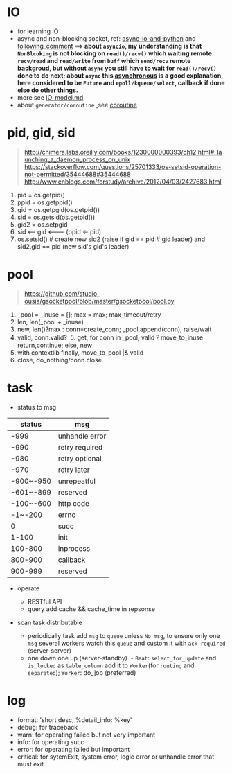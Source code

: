 # IO  
- for learning IO  
- async and non-blocking socket, ref: [async-io-and-python](https://blogs.gnome.org/markmc/2013/06/04/async-io-and-python/)
 and [following_comment](https://stackoverflow.com/questions/45095179/how-chained-coroutine-task-get-resumed-by-task-scheduler?noredirect=1#comment77176957_45095179) ==>
**about `asyncio`, my understanding is that `NonBlcoking` is not blocking on `read()/recv()` which waiting remote `recv/read` and `read/write` from `buff` which `send/recv` remote backgroud, but without `async` you still have to wait for `read()/recv()` done to do next;  about `async` this [asynchronous](http://www.tornadoweb.org/en/stable/guide/async.html#asynchronous) is a good explanation, here considered to be `Future` and `epoll/kqueue/select`, callback if done else do other things.**
- more see [IO_model.md](./IO_model.md)
- about `generator/coroutine` ,see [coroutine](./coroutine.md)

# pid, gid, sid
  > http://chimera.labs.oreilly.com/books/1230000000393/ch12.html#_launching_a_daemon_process_on_unix
  > https://stackoverflow.com/questions/25701333/os-setsid-operation-not-permitted/35444688#35444688
  > http://www.cnblogs.com/forstudy/archive/2012/04/03/2427683.html
  1. pid = os.getpid()
  2. ppid = os.getppid()
  3. gid = os.getpgid(os.getpid())
  4. sid = os.getsid(os.getpid())
  5. gid2 = os.setpgid
  6. sid <-- gid <--- (ppid <- pid)
  7. os.setsid() # create new sid2 (raise if gid == pid # gid leader) and sid2.gid == pid (new sid's gid's leader)
  

# pool
  > https://github.com/studio-ousia/gsocketpool/blob/master/gsocketpool/pool.py
  
  1. _pool = _inuse = []; max = max; max_timeout/retry
  2. len, len(_pool + _inuse)
  3. new, len()?max : conn=create_conn; _pool.append(conn), raise/wait
  4. valid, conn.valid?
  5. get, for conn in _pool, valid？move_to_inuse return,continue; else, new
  6. with contextlib finally, move_to_pool |& valid
  7. close, do_nothing/conn.close

# task  
- status to msg

|status|msg|
|------|---|
-999|unhandle error|
-990|retry required|
-980|retry optional|
-970|retry later|
-900~-950|unrepeatful|
-601~-899|reserved|
-100~-600|http code|
-1~-200|errno|
0|succ|
1-100|init|
100-800|inprocess|
800-900|callback|
900-999|reserved|

- operate
  - RESTful API
  - query add cache && cache_time in repsonse

- scan task distributable
  - periodically task add `msg` to `queue` unless `No msg`, to ensure only one `msg` 
  several workers watch this `queue` and custom it with `ack required` (server-server)
  - one down one up (server-standby)
  - `Beat`: `select_for_update` and `is_locked` as `table_column` add it to `Worker`(for `routing` and `separated`); `Worker`: do_job (preferred)
  
# log
 - format: 'short desc, %detail_info: %key'
 - debug: for traceback
 - warn: for operating failed but not very important
 - info: for operating succ
 - error: for operating failed but important
 - critical: for sytemExit, system error, logic error or unhandle error that must exit.
